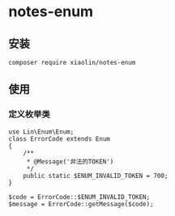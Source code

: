 # notes-enum

## 安装

~~~
composer require xiaolin/notes-enum
~~~

## 使用

### 定义枚举类

~~~
use Lin\Enum\Enum;
class ErrorCode extends Enum
{
    /**
     * @Message('非法的TOKEN')
     */
    public static $ENUM_INVALID_TOKEN = 700;
}
~~~

~~~
$code = ErrorCode::$ENUM_INVALID_TOKEN;
$message = ErrorCode::getMessage($code);
~~~